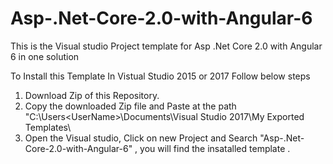 # Asp-.Net-Core-2.0-with-Angular-6
This is the Visual studio Project template for Asp .Net Core 2.0 with Angular 6 in one solution 

To Install this Template In Vistual Studio 2015 or 2017 Follow below steps

1. Download Zip of this Repository.
2. Copy the downloaded Zip file and Paste at the path "C:\Users\<UserName>\Documents\Visual Studio 2017\My Exported Templates\
3. Open the Visual studio, Click on new Project and Search "Asp-.Net-Core-2.0-with-Angular-6" , you will find the insatalled template .
